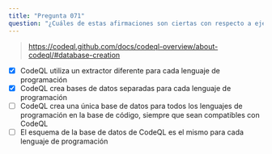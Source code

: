 ```yaml
---
title: "Pregunta 071"
question: "¿Cuáles de estas afirmaciones son ciertas con respecto a ejecutar un análisis de CodeQL en bases de código con múltiples lenguajes de programación? (Elige dos.)"
---
```


> https://codeql.github.com/docs/codeql-overview/about-codeql/#database-creation
- [x] CodeQL utiliza un extractor diferente para cada lenguaje de programación
- [x] CodeQL crea bases de datos separadas para cada lenguaje de programación
- [ ] CodeQL crea una única base de datos para todos los lenguajes de programación en la base de código, siempre que sean compatibles con CodeQL
- [ ] El esquema de la base de datos de CodeQL es el mismo para cada lenguaje de programación
